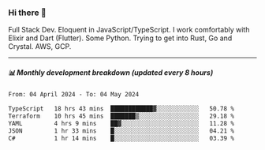 ### Hi there 👋

Full Stack Dev. Eloquent in JavaScript/TypeScript. I work comfortably with Elixir and Dart (Flutter). Some Python. Trying to get into Rust, Go and Crystal. AWS, GCP.

***

##### 📊 Monthly development breakdown (updated every 8 hours)

<!--START_SECTION:waka-->

```txt
From: 04 April 2024 - To: 04 May 2024

TypeScript   18 hrs 43 mins  ████████████▓░░░░░░░░░░░░   50.78 %
Terraform    10 hrs 45 mins  ███████▒░░░░░░░░░░░░░░░░░   29.18 %
YAML         4 hrs 9 mins    ██▓░░░░░░░░░░░░░░░░░░░░░░   11.28 %
JSON         1 hr 33 mins    █░░░░░░░░░░░░░░░░░░░░░░░░   04.21 %
C#           1 hr 14 mins    █░░░░░░░░░░░░░░░░░░░░░░░░   03.39 %
```

<!--END_SECTION:waka-->
